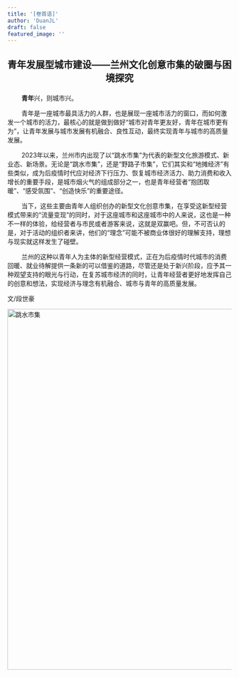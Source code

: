 ```yaml
---
title: '[卷首语]'
author: 'DuanJL'
draft: false
featured_image: ''
---
```


## <p style="text-align:center">青年发展型城市建设——兰州文化创意市集的破圈与困境探究</p>

&nbsp;&nbsp;&nbsp;&nbsp;&nbsp;&nbsp;&nbsp;&nbsp;**青年**兴，则城市兴。
    
&nbsp;&nbsp;&nbsp;&nbsp;&nbsp;&nbsp;&nbsp;&nbsp;青年是一座城市最具活力的人群，也是展现一座城市活力的窗口，而如何激发一个城市的活力，最核心的就是做到做好“城市对青年更友好，青年在城市更有为”，让青年发展与城市发展有机融合、良性互动，最终实现青年与城市的高质量发展。

&nbsp;&nbsp;&nbsp;&nbsp;&nbsp;&nbsp;&nbsp;&nbsp;2023年以来，兰州市内出现了以“跳水市集”为代表的新型文化旅游模式、新业态、新场景。无论是“跳水市集”，还是“野路子市集”，它们其实和“地摊经济”有些类似，成为后疫情时代应对经济下行压力、恢复城市经济活力、助力消费和收入增长的重要手段，是城市烟火气的组成部分之一，也是青年经营者“抱团取暖”、“感受氛围”、“创造快乐”的重要途径。

&nbsp;&nbsp;&nbsp;&nbsp;&nbsp;&nbsp;&nbsp;&nbsp;当下，这些主要由青年人组织创办的新型文化创意市集，在享受这新型经营模式带来的“流量变现”的同时，对于这座城市和这座城市中的人来说，这也是一种不一样的体验，给经营者与市民或者游客来说，这就是双赢吧。但，不可否认的是，对于活动的组织者来讲，他们的“理念”可能不被商业体很好的理解支持，理想与现实就这样发生了碰壁。

&nbsp;&nbsp;&nbsp;&nbsp;&nbsp;&nbsp;&nbsp;&nbsp;兰州的这种以青年人为主体的新型经营模式，正在为后疫情时代城市的消费回暖、就业待解提供一条新的可以借鉴的道路，尽管还是处于新兴阶段，应予其一种观望支持的眼光与行动，在复苏城市经济的同时，让青年经营者更好地发挥自己的创意和想法，实现经济与理念有机融合、城市与青年的高质量发展。


文/段世豪


<style>
    img {
        width: 530px;
        height:810px;
    }
    </style>
 ![跳水市集](/images/tssj.jpg#pic_right)
